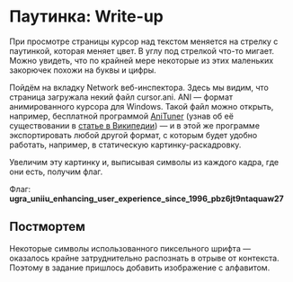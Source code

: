 # Паутинка: Write-up

При просмотре страницы курсор над текстом меняется на стрелку с паутинкой, которая меняет цвет. В углу под стрелкой что-то мигает. Можно увидеть, что по крайней мере некоторые из этих маленьких закорючек похожи на буквы и цифры.

Пойдём на вкладку Network веб-инспектора. Здесь мы видим, что страница загружала некий файл cursor.ani. ANI — формат анимированного курсора для Windows. Такой файл можно открыть, например, бесплатной программой [AniTuner](https://www.gdgsoft.com/anituner) (узнав об её существовании в [статье в Википедии](https://en.wikipedia.org/wiki/ANI_(file_format))) — и в этой же программе экспортировать любой другой формат, с которым будет удобно работать, например, в статическую картинку-раскадровку.

Увеличим эту картинку и, выписывая символы из каждого кадра, где они есть, получим флаг.

Флаг: **ugra_uniiu_enhancing_user_experience_since_1996_pbz6jt9ntaquaw27**

## Постмортем

Некоторые символы использованного пиксельного шрифта — оказалось крайне затруднительно распознать в отрыве от контекста. Поэтому в задание пришлось добавить изображение с алфавитом.
